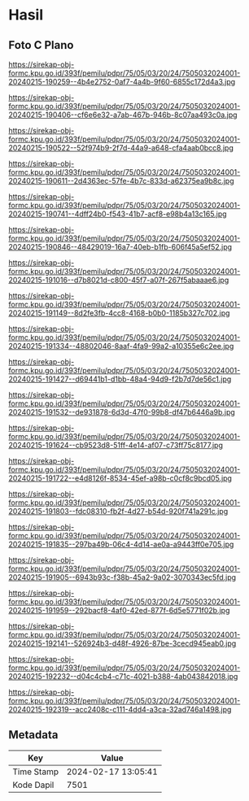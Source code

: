 # Hasil

## Foto C Plano

https://sirekap-obj-formc.kpu.go.id/393f/pemilu/pdpr/75/05/03/20/24/7505032024001-20240215-190259--4b4e2752-0af7-4a4b-9f60-6855c172d4a3.jpg

https://sirekap-obj-formc.kpu.go.id/393f/pemilu/pdpr/75/05/03/20/24/7505032024001-20240215-190406--cf6e6e32-a7ab-467b-946b-8c07aa493c0a.jpg

https://sirekap-obj-formc.kpu.go.id/393f/pemilu/pdpr/75/05/03/20/24/7505032024001-20240215-190522--52f974b9-2f7d-44a9-a648-cfa4aab0bcc8.jpg

https://sirekap-obj-formc.kpu.go.id/393f/pemilu/pdpr/75/05/03/20/24/7505032024001-20240215-190611--2d4363ec-57fe-4b7c-833d-a62375ea9b8c.jpg

https://sirekap-obj-formc.kpu.go.id/393f/pemilu/pdpr/75/05/03/20/24/7505032024001-20240215-190741--4dff24b0-f543-41b7-acf8-e98b4a13c165.jpg

https://sirekap-obj-formc.kpu.go.id/393f/pemilu/pdpr/75/05/03/20/24/7505032024001-20240215-190846--48429019-16a7-40eb-b1fb-606f45a5ef52.jpg

https://sirekap-obj-formc.kpu.go.id/393f/pemilu/pdpr/75/05/03/20/24/7505032024001-20240215-191016--d7b8021d-c800-45f7-a07f-267f5abaaae6.jpg

https://sirekap-obj-formc.kpu.go.id/393f/pemilu/pdpr/75/05/03/20/24/7505032024001-20240215-191149--8d2fe3fb-4cc8-4168-b0b0-1185b327c702.jpg

https://sirekap-obj-formc.kpu.go.id/393f/pemilu/pdpr/75/05/03/20/24/7505032024001-20240215-191334--48802046-8aaf-4fa9-99a2-a10355e6c2ee.jpg

https://sirekap-obj-formc.kpu.go.id/393f/pemilu/pdpr/75/05/03/20/24/7505032024001-20240215-191427--d69441b1-d1bb-48a4-94d9-f2b7d7de56c1.jpg

https://sirekap-obj-formc.kpu.go.id/393f/pemilu/pdpr/75/05/03/20/24/7505032024001-20240215-191532--de931878-6d3d-47f0-99b8-df47b6446a9b.jpg

https://sirekap-obj-formc.kpu.go.id/393f/pemilu/pdpr/75/05/03/20/24/7505032024001-20240215-191624--cb9523d8-51ff-4e14-af07-c73ff75c8177.jpg

https://sirekap-obj-formc.kpu.go.id/393f/pemilu/pdpr/75/05/03/20/24/7505032024001-20240215-191722--e4d8126f-8534-45ef-a98b-c0cf8c9bcd05.jpg

https://sirekap-obj-formc.kpu.go.id/393f/pemilu/pdpr/75/05/03/20/24/7505032024001-20240215-191803--fdc08310-fb2f-4d27-b54d-920f741a291c.jpg

https://sirekap-obj-formc.kpu.go.id/393f/pemilu/pdpr/75/05/03/20/24/7505032024001-20240215-191835--297ba49b-06c4-4d14-ae0a-a9443ff0e705.jpg

https://sirekap-obj-formc.kpu.go.id/393f/pemilu/pdpr/75/05/03/20/24/7505032024001-20240215-191905--6943b93c-f38b-45a2-9a02-3070343ec5fd.jpg

https://sirekap-obj-formc.kpu.go.id/393f/pemilu/pdpr/75/05/03/20/24/7505032024001-20240215-191959--292bacf8-4af0-42ed-877f-6d5e5771f02b.jpg

https://sirekap-obj-formc.kpu.go.id/393f/pemilu/pdpr/75/05/03/20/24/7505032024001-20240215-192141--526924b3-d48f-4926-87be-3cecd945eab0.jpg

https://sirekap-obj-formc.kpu.go.id/393f/pemilu/pdpr/75/05/03/20/24/7505032024001-20240215-192232--d04c4cb4-c71c-4021-b388-4ab043842018.jpg

https://sirekap-obj-formc.kpu.go.id/393f/pemilu/pdpr/75/05/03/20/24/7505032024001-20240215-192319--acc2408c-c111-4dd4-a3ca-32ad746a1498.jpg


## Metadata

| Key        | Value               |
| ---------- | ------------------- |
| Time Stamp | 2024-02-17 13:05:41 |
| Kode Dapil | 7501                |



